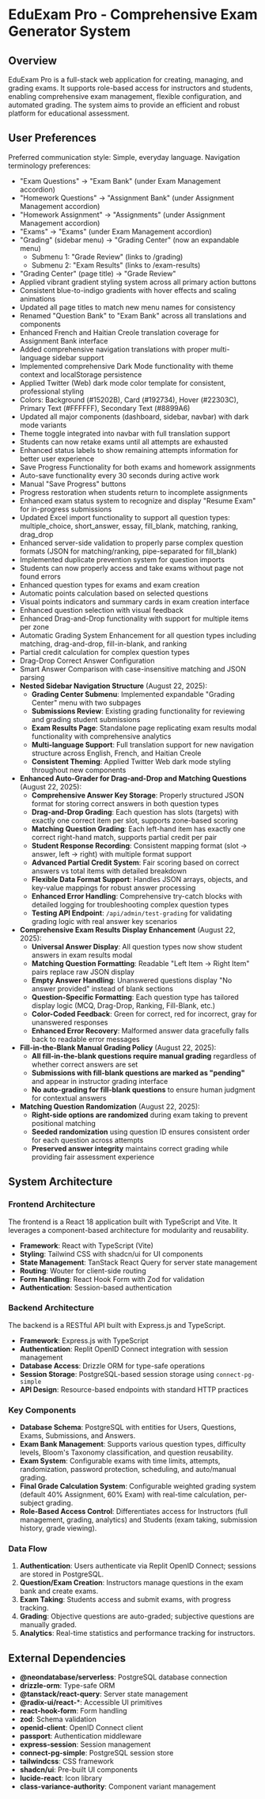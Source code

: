 # EduExam Pro - Comprehensive Exam Generator System

## Overview

EduExam Pro is a full-stack web application for creating, managing, and grading exams. It supports role-based access for instructors and students, enabling comprehensive exam management, flexible configuration, and automated grading. The system aims to provide an efficient and robust platform for educational assessment.

## User Preferences

Preferred communication style: Simple, everyday language.
Navigation terminology preferences:
- "Exam Questions" → "Exam Bank" (under Exam Management accordion)
- "Homework Questions" → "Assignment Bank" (under Assignment Management accordion)
- "Homework Assignment" → "Assignments" (under Assignment Management accordion)
- "Exams" → "Exams" (under Exam Management accordion)
- "Grading" (sidebar menu) → "Grading Center" (now an expandable menu)
  - Submenu 1: "Grade Review" (links to /grading)
  - Submenu 2: "Exam Results" (links to /exam-results)
- "Grading Center" (page title) → "Grade Review"
- Applied vibrant gradient styling system across all primary action buttons
- Consistent blue-to-indigo gradients with hover effects and scaling animations
- Updated all page titles to match new menu names for consistency
- Renamed "Question Bank" to "Exam Bank" across all translations and components
- Enhanced French and Haitian Creole translation coverage for Assignment Bank interface
- Added comprehensive navigation translations with proper multi-language sidebar support
- Implemented comprehensive Dark Mode functionality with theme context and localStorage persistence
- Applied Twitter (Web) dark mode color template for consistent, professional styling
- Colors: Background (#15202B), Card (#192734), Hover (#22303C), Primary Text (#FFFFFF), Secondary Text (#8899A6)
- Updated all major components (dashboard, sidebar, navbar) with dark mode variants
- Theme toggle integrated into navbar with full translation support
- Students can now retake exams until all attempts are exhausted
- Enhanced status labels to show remaining attempts information for better user experience
- Save Progress Functionality for both exams and homework assignments
- Auto-save functionality every 30 seconds during active work
- Manual "Save Progress" buttons
- Progress restoration when students return to incomplete assignments
- Enhanced exam status system to recognize and display "Resume Exam" for in-progress submissions
- Updated Excel import functionality to support all question types: multiple_choice, short_answer, essay, fill_blank, matching, ranking, drag_drop
- Enhanced server-side validation to properly parse complex question formats (JSON for matching/ranking, pipe-separated for fill_blank)
- Implemented duplicate prevention system for question imports
- Students can now properly access and take exams without page not found errors
- Enhanced question types for exams and exam creation
- Automatic points calculation based on selected questions
- Visual points indicators and summary cards in exam creation interface
- Enhanced question selection with visual feedback
- Enhanced Drag-and-Drop functionality with support for multiple items per zone
- Automatic Grading System Enhancement for all question types including matching, drag-and-drop, fill-in-blank, and ranking
- Partial credit calculation for complex question types
- Drag-Drop Correct Answer Configuration
- Smart Answer Comparison with case-insensitive matching and JSON parsing
- **Nested Sidebar Navigation Structure** (August 22, 2025):
  - **Grading Center Submenu**: Implemented expandable "Grading Center" menu with two subpages
  - **Submissions Review**: Existing grading functionality for reviewing and grading student submissions
  - **Exam Results Page**: Standalone page replicating exam results modal functionality with comprehensive analytics
  - **Multi-language Support**: Full translation support for new navigation structure across English, French, and Haitian Creole
  - **Consistent Theming**: Applied Twitter Web dark mode styling throughout new components
- **Enhanced Auto-Grader for Drag-and-Drop and Matching Questions** (August 22, 2025):
  - **Comprehensive Answer Key Storage**: Properly structured JSON format for storing correct answers in both question types
  - **Drag-and-Drop Grading**: Each question has slots (targets) with exactly one correct item per slot, supports zone-based scoring
  - **Matching Question Grading**: Each left-hand item has exactly one correct right-hand match, supports partial credit per pair
  - **Student Response Recording**: Consistent mapping format (slot → answer, left → right) with multiple format support
  - **Advanced Partial Credit System**: Fair scoring based on correct answers vs total items with detailed breakdown
  - **Flexible Data Format Support**: Handles JSON arrays, objects, and key-value mappings for robust answer processing
  - **Enhanced Error Handling**: Comprehensive try-catch blocks with detailed logging for troubleshooting complex question types
  - **Testing API Endpoint**: `/api/admin/test-grading` for validating grading logic with real answer key scenarios
- **Comprehensive Exam Results Display Enhancement** (August 22, 2025):
  - **Universal Answer Display**: All question types now show student answers in exam results modal
  - **Matching Question Formatting**: Readable "Left Item → Right Item" pairs replace raw JSON display
  - **Empty Answer Handling**: Unanswered questions display "No answer provided" instead of blank sections
  - **Question-Specific Formatting**: Each question type has tailored display logic (MCQ, Drag-Drop, Ranking, Fill-Blank, etc.)
  - **Color-Coded Feedback**: Green for correct, red for incorrect, gray for unanswered responses
  - **Enhanced Error Recovery**: Malformed answer data gracefully falls back to readable error messages
- **Fill-in-the-Blank Manual Grading Policy** (August 22, 2025):
  - **All fill-in-the-blank questions require manual grading** regardless of whether correct answers are set
  - **Submissions with fill-blank questions are marked as "pending"** and appear in instructor grading interface
  - **No auto-grading for fill-blank questions** to ensure human judgment for contextual answers
- **Matching Question Randomization** (August 22, 2025):
  - **Right-side options are randomized** during exam taking to prevent positional matching
  - **Seeded randomization** using question ID ensures consistent order for each question across attempts
  - **Preserved answer integrity** maintains correct grading while providing fair assessment experience

## System Architecture

### Frontend Architecture
The frontend is a React 18 application built with TypeScript and Vite. It leverages a component-based architecture for modularity and reusability.
- **Framework**: React with TypeScript (Vite)
- **Styling**: Tailwind CSS with shadcn/ui for UI components
- **State Management**: TanStack React Query for server state management
- **Routing**: Wouter for client-side routing
- **Form Handling**: React Hook Form with Zod for validation
- **Authentication**: Session-based authentication

### Backend Architecture
The backend is a RESTful API built with Express.js and TypeScript.
- **Framework**: Express.js with TypeScript
- **Authentication**: Replit OpenID Connect integration with session management
- **Database Access**: Drizzle ORM for type-safe operations
- **Session Storage**: PostgreSQL-based session storage using `connect-pg-simple`
- **API Design**: Resource-based endpoints with standard HTTP practices

### Key Components
- **Database Schema**: PostgreSQL with entities for Users, Questions, Exams, Submissions, and Answers.
- **Exam Bank Management**: Supports various question types, difficulty levels, Bloom's Taxonomy classification, and question reusability.
- **Exam System**: Configurable exams with time limits, attempts, randomization, password protection, scheduling, and auto/manual grading.
- **Final Grade Calculation System**: Configurable weighted grading system (default 40% Assignment, 60% Exam) with real-time calculation, per-subject grading.
- **Role-Based Access Control**: Differentiates access for Instructors (full management, grading, analytics) and Students (exam taking, submission history, grade viewing).

### Data Flow
1. **Authentication**: Users authenticate via Replit OpenID Connect; sessions are stored in PostgreSQL.
2. **Question/Exam Creation**: Instructors manage questions in the exam bank and create exams.
3. **Exam Taking**: Students access and submit exams, with progress tracking.
4. **Grading**: Objective questions are auto-graded; subjective questions are manually graded.
5. **Analytics**: Real-time statistics and performance tracking for instructors.

## External Dependencies

- **@neondatabase/serverless**: PostgreSQL database connection
- **drizzle-orm**: Type-safe ORM
- **@tanstack/react-query**: Server state management
- **@radix-ui/react-***: Accessible UI primitives
- **react-hook-form**: Form handling
- **zod**: Schema validation
- **openid-client**: OpenID Connect client
- **passport**: Authentication middleware
- **express-session**: Session management
- **connect-pg-simple**: PostgreSQL session store
- **tailwindcss**: CSS framework
- **shadcn/ui**: Pre-built UI components
- **lucide-react**: Icon library
- **class-variance-authority**: Component variant management